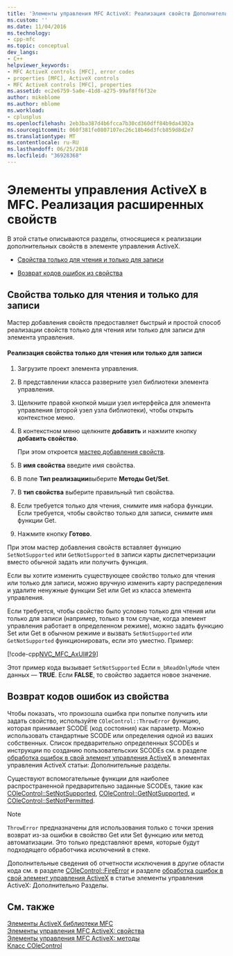 ```yaml
---
title: 'Элементы управления MFC ActiveX: Реализация свойств Дополнительные | Документы Microsoft'
ms.custom: ''
ms.date: 11/04/2016
ms.technology:
- cpp-mfc
ms.topic: conceptual
dev_langs:
- C++
helpviewer_keywords:
- MFC ActiveX controls [MFC], error codes
- properties [MFC], ActiveX controls
- MFC ActiveX controls [MFC], properties
ms.assetid: ec2e6759-5a8e-41d8-a275-99af8ff6f32e
author: mikeblome
ms.author: mblome
ms.workload:
- cplusplus
ms.openlocfilehash: 2eb3ba387d4b6fcca7b30cd360dff84b9da4302a
ms.sourcegitcommit: 060f381fe0807107ec26c18b46d3fcb859d8d2e7
ms.translationtype: MT
ms.contentlocale: ru-RU
ms.lasthandoff: 06/25/2018
ms.locfileid: "36928368"
---
```

# <a name="mfc-activex-controls-advanced-property-implementation"></a>Элементы управления ActiveX в MFC. Реализация расширенных свойств
В этой статье описываются разделы, относящиеся к реализации дополнительных свойств в элементе управления ActiveX.  
  
-   [Свойства только для чтения и только для записи](#_core_read2donly_and_write2donly_properties)  
  
-   [Возврат кодов ошибок из свойства](#_core_returning_error_codes_from_a_property)  
  
##  <a name="_core_read2donly_and_write2donly_properties"></a> Свойства только для чтения и только для записи  
 Мастер добавления свойств предоставляет быстрый и простой способ реализации свойств только для чтения или только для записи для элемента управления.  
  
#### <a name="to-implement-a-read-only-or-write-only-property"></a>Реализация свойства только для чтения или только для записи  
  
1.  Загрузите проект элемента управления.  
  
2.  В представлении класса разверните узел библиотеки элемента управления.  
  
3.  Щелкните правой кнопкой мыши узел интерфейса для элемента управления (второй узел узла библиотеки), чтобы открыть контекстное меню.  
  
4.  В контекстном меню щелкните **добавить** и нажмите кнопку **добавить свойство**.  
  
     При этом откроется [мастер добавления свойств](../ide/names-add-property-wizard.md).  
  
5.  В **имя свойства** введите имя свойства.  
  
6.  В поле **Тип реализации**выберите **Методы Get/Set**.  
  
7.  В **тип свойства** выберите правильный тип свойства.  
  
8.  Если требуется только для чтения, снимите имя набора функции. Если требуется, чтобы свойство только для записи, снимите имя функции Get.  
  
9. Нажмите кнопку **Готово**.  
  
 При этом мастер добавления свойств вставляет функцию `SetNotSupported` или `GetNotSupported` в записи карты диспетчеризации вместо обычной задать или получить функция.  
  
 Если вы хотите изменить существующее свойство только для чтения или только для записи, можно вручную изменить карту распределения и удалите ненужные функции Set или Get из класса элемента управления.  
  
 Если требуется, чтобы свойство было условно только для чтения или только для записи (например, только в том случае, когда элемент управления работает в определенном режиме), можно задать функцию Set или Get в обычном режиме и вызвать `SetNotSupported` или `GetNotSupported` функционировать, если это уместно. Пример:  
  
 [!code-cpp[NVC_MFC_AxUI#29](../mfc/codesnippet/cpp/mfc-activex-controls-advanced-property-implementation_1.cpp)]  
  
 Этот пример кода вызывает `SetNotSupported` Если `m_bReadOnlyMode` член данных — **TRUE**. Если **FALSE**, то свойство задается новое значение.  
  
##  <a name="_core_returning_error_codes_from_a_property"></a> Возврат кодов ошибок из свойства  
 Чтобы показать, что произошла ошибка при попытке получить или задать свойство, используйте `COleControl::ThrowError` функцию, которая принимает SCODE (код состояния) как параметр. Можно использовать стандартные SCODE или определения одной из ваших собственных. Список предварительно определенных SCODEs и инструкции по созданию пользовательских SCODEs см. в разделе [обработка ошибок в свой элемент управления ActiveX](../mfc/mfc-activex-controls-advanced-topics.md) в элементах управления ActiveX статьи: Дополнительные разделы.  
  
 Существуют вспомогательные функции для наиболее распространенной предварительно заданные SCODEs, такие как [COleControl::SetNotSupported](../mfc/reference/colecontrol-class.md#setnotsupported), [COleControl::GetNotSupported](../mfc/reference/colecontrol-class.md#getnotsupported), и [COleControl::SetNotPermitted](../mfc/reference/colecontrol-class.md#setnotpermitted).  
  
> [!NOTE]
>  `ThrowError` предназначены для использования только с точки зрения возврат из-за ошибки в свойство Get или Set функцию или метод автоматизации. Это только представляют время, которые будут подходящего обработчика исключений в стеке.  
  
 Дополнительные сведения об отчетности исключения в другие области кода см. в разделе [COleControl::FireError](../mfc/reference/colecontrol-class.md#fireerror) и разделе [обработка ошибок в свой элемент управления ActiveX](../mfc/mfc-activex-controls-advanced-topics.md) в статье элементы управления ActiveX: Дополнительно Разделы.  
  
## <a name="see-also"></a>См. также  
 [Элементы ActiveX библиотеки MFC](../mfc/mfc-activex-controls.md)   
 [Элементы управления MFC ActiveX: свойства](../mfc/mfc-activex-controls-properties.md)   
 [Элементы управления MFC ActiveX: методы](../mfc/mfc-activex-controls-methods.md)   
 [Класс COleControl](../mfc/reference/colecontrol-class.md)
